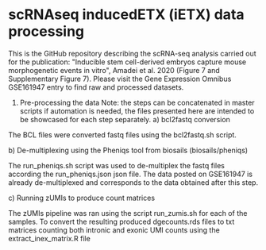 # scRNAseq inducedETX (iETX) data processing
This is the GitHub repository describing the scRNA-seq analysis carried out for the publication: "Inducible stem cell-derived embryos capture mouse morphogenetic events in vitro", Amadei et al. 2020 (Figure 7 and Supplementary Figure 7). Please visit the Gene Expression Omnibus GSE161947 entry to find raw and processed datasets.

1. Pre-processing the data
Note: the steps can be concatenated in master scripts if automation is needed, the files presented here are intended to be showcased for each step separately.
a) bcl2fastq conversion

The BCL files were converted fastq files using the bcl2fastq.sh script.

b) De-multiplexing using the Pheniqs tool from biosails (biosails/pheniqs)

The run_pheniqs.sh script was used to de-multiplex the fastq files according the run_pheniqs.json json file. The data posted on GSE161947 is already de-multiplexed and corresponds to the data obtained after this step.

c) Running zUMIs to produce count matrices 

The zUMIs pipeline was ran using the script run_zumis.sh for each of the samples. To convert the resulting produced dgecounts.rds files to txt matrices counting both intronic and exonic UMI counts using the extract_inex_matrix.R file
